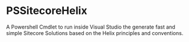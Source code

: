 # PSSitecoreHelix
A Powershell Cmdlet to run inside Visual Studio the generate fast and simple Sitecore Solutions based on the Helix principles and conventions.
